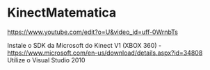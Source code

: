 # KinectMatematica

https://www.youtube.com/edit?o=U&video_id=uff-0WrnbTs

Instale o SDK da Microsoft do Kinect V1 (XBOX 360) - https://www.microsoft.com/en-us/download/details.aspx?id=34808<br />
Utilize o Visual Studio 2010<br />
